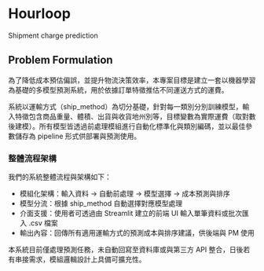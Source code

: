 # Hourloop
Shipment charge prediction

## Problem Formulation

為了降低成本預估偏誤，並提升物流決策效率，本專案目標是建立一套以機器學習為基礎的多模型預測系統，用於依據訂單特徵推估不同運送方式的運費。

系統以運輸方式（ship_method）為切分基礎，針對每一類別分別訓練模型，輸入特徵包含商品重量、體積、出貨與收貨地州別等，目標變數為實際運費（取對數後建模）。所有模型皆透過前處理模組進行自動化標準化與類別編碼，並以最佳參數儲存為 pipeline 形式供部署與預測使用。

### 整體流程架構

我們的系統整體流程與架構如下：

- 模組化架構：輸入資料 → 自動前處理 → 模型選擇 → 成本預測與排序
- 模型分流：根據 ship_method 自動選擇對應模型處理
- 介面支援：使用者可透過由 Streamlit 建立的前端 UI 輸入單筆資料或批次匯入 .csv 檔案
- 輸出內容：回傳所有適用運輸方式的預測成本與排序建議，供後端與 PM 使用

本系統目前僅處理預測任務，未自動回寫至資料庫或與第三方 API 整合，日後若有串接需求，模組邏輯設計上具備可擴充性。

